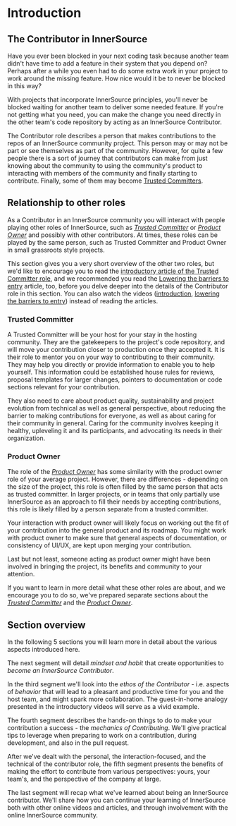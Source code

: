 # Introduction

## The Contributor in InnerSource

Have you ever been blocked in your next coding task because another team didn't have time to add a feature in their system that you depend on?
Perhaps after a while you even had to do some extra work in your project to work around the missing feature.
How nice would it be to never be blocked in this way?

With projects that incorporate InnerSource principles, you'll never be blocked waiting for another team to deliver some needed feature.
If you're not getting what you need, you can make the change you need directly in the other team's code repository by acting as an InnerSource Contributor.

The Contributor role describes a person that makes contributions to the repos of an InnerSource community project.
This person may or may not be part or see themselves as part of the community.
However, for quite a few people there is a sort of journey that contributors can make from just knowing about the community to using the community's product to interacting with members of the community and finally starting to contribute.
Finally, some of them may become [Trusted Committers][TC Introduction].


## Relationship to other roles

As a Contributor in an InnerSource community you will interact with people playing other roles of InnerSource, such as [_Trusted Committer_][TC Introduction] or [_Product Owner_](https://github.com/InnerSourceCommons/InnerSourceLearningPath/blob/master/product-owner/01-opening-article.md) and possibly with other contributors.
At times, these roles can be played by the same person, such as Trusted Committer and Product Owner in small grassroots style projects.

This section gives you a very short overview of the other two roles, but we'd like to encourage you to read the [introductory article of the Trusted Committer role][TC Introduction], and we recommended you read the [Lowering the barriers to entry](https://github.com/InnerSourceCommons/InnerSourceLearningPath/blob/master/trusted-committer/05-lowering-the-barriers-to-entry.md) article, too, before you delve deeper into the details of the Contributor role in this section.
You can also watch the videos ([introduction](https://learning.oreilly.com/videos/the-trusted-committer/9781492047599/9781492047599-video323925), [lowering the barriers to entry](https://learning.oreilly.com/videos/the-trusted-committer/9781492047599/9781492047599-video323929)) instead of reading the articles.

### Trusted Committer

A Trusted Committer will be your host for your stay in the hosting community.
They are the gatekeepers to the project's code repository, and will move your contribution closer to production once they accepted it. 
It is their role to mentor you on your way to contributing to their community. They may help you directly or provide information to enable you to help yourself. This information could be established house rules for reviews, proposal templates for larger changes, pointers to documentation or code sections relevant for your contribution.

They also need to care about product quality, sustainability and project evolution from technical as well as general perspective, about reducing the barrier to making contributions for everyone, as well as about caring for their community in general.
Caring for the community involves keeping it healthy, upleveling it and its participants, and advocating its needs in their organization.


### Product Owner
The role of the [_Product Owner_][PO Introduction] has some similarity with the product owner role of your average project.
However, there are differences - depending on the size of the project, this role is often filled by the same person that acts as trusted committer.
In larger projects, or in teams that only partially use InnerSource as an approach to fill their needs by accepting contributions, this role is likely filled by a person separate from a trusted committer.

Your interaction with product owner will likely focus on working out the fit of your contribution into the general product and its roadmap. 
You might work with product owner to make sure that general aspects of documentation, or consistency of UI/UX, are kept upon merging your contribution.  

Last but not least, someone acting as product owner might have been involved in bringing the project, its benefits and community to your attention. 


If you want to learn in more detail what these other roles are about, and we encourage you to do so, we've prepared separate sections about the [_Trusted Committer_][TC Introduction] and the [_Product Owner_][PO Introduction].


## Section overview
In the following 5 sections you will learn more in detail about the various aspects introduced here. 

The next segment will detail _mindset and habit_ that create opportunities to _become an InnerSource Contributor_.

In the third segment we'll look into the _ethos of the Contributor_ - i.e. aspects of _behavior_ that will lead to a pleasant and productive time for you and the host team, and might spark more collaboration.
The guest-in-home analogy presented in the introductory videos will serve as a vivid example. 

The fourth segment describes the hands-on things to do to make your contribution a success - the _mechanics of Contributing_.
We'll give practical tips to leverage when preparing to work on a contribution, during development, and also in the pull request.  

After we've dealt with the personal, the interaction-focused, and the technical of the contributor role, the fifth segment presents the benefits of making the effort to contribute from various perspectives: yours, your team's, and the perspective of the company at large.

The last segment will recap what we've learned about being an InnerSource contributor.  We'll share how you can continue your learning of InnerSource both with other online videos and articles, and through involvement with the online InnerSource community.


[intro-innersource]:https://www.safaribooksonline.com/videos/introduction-to-innersource/9781492041504
[intro-trusted-comitter]:https://learning.oreilly.com/videos/the-trusted-committer/9781492047599/9781492047599-video323925
[TC Introduction]: https://github.com/InnerSourceCommons/InnerSourceLearningPath/blob/master/trusted-committer/01-introduction.md
[PO Introduction]: https://github.com/InnerSourceCommons/InnerSourceLearningPath/blob/master/product-owner/01-opening-article.md

